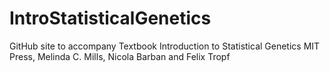 # IntroStatisticalGenetics
GitHub site to accompany Textbook Introduction to Statistical Genetics
MIT Press, Melinda C. Mills, Nicola Barban and Felix Tropf

